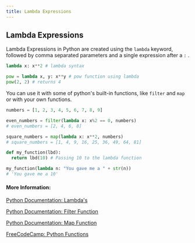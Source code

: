 ```yaml
---
title: Lambda Expressions
---
```

## Lambda Expressions

Lambda Expressions in Python are created using the `lambda` keyword, followed by comma separated parameters and a single expression after a `:` .

```Python
lambda x: x**2 # lambda syntax

pow = lambda x, y: x**y # pow function using lambda
pow(2, 2) # returns 4
```

You can use it with some of python's built-in functions, like `filter` and `map` or with your own functions.

```Python
numbers = [1, 2, 3, 4, 5, 6, 7, 8, 9]

even_numbers = filter(lambda x: x%2 == 0, numbers)
# even_numbers = [2, 4, 6, 8]

square_numbers = map(lambda x: x**2, numbers)
# square_numbers = [1, 4, 9, 16, 25, 36, 49, 64, 81]

def my_function(lbd):
  return lbd(10) # Passing 10 to the lambda function

my_function(lambda n: "You gave me a " + str(n))
# 'You gave me a 10'
```
#### More Information:
[Python Documentation: Lambda's](https://docs.python.org/3/tutorial/controlflow.html#lambda-expressions)

[Python Documentation: Filter Function](https://docs.python.org/3/library/functions.html#filter)

[Python Documentation: Map Function](https://docs.python.org/3/library/functions.html#map)

[FreeCodeCamp: Python Functions](https://guide.freecodecamp.org/python/functions)

